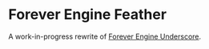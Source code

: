 # Forever Engine Feather
A work-in-progress rewrite of [Forever Engine Underscore](https://github.com/BeastlyGhost/Forever-Engine-Underscore).
